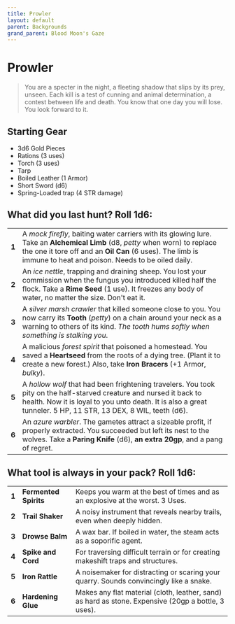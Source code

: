 ```yaml
---
title: Prowler
layout: default
parent: Backgrounds
grand_parent: Blood Moon's Gaze
---
```


# Prowler

> You are a specter in the night, a fleeting shadow that slips by its prey, unseen. Each kill is a test of cunning and animal determination, a contest between life and death. You know that one day you will lose. You look forward to it. 

## Starting Gear

- 3d6 Gold Pieces
- Rations (3 uses)
- Torch (3 uses) 
- Tarp
- Boiled Leather (1 Armor)
- Short Sword (d6)
- Spring-Loaded trap (4 STR damage)

## What did you last hunt? Roll 1d6:

|       |                                                                                                                                                                                                                                           |
| ----- | ----------------------------------------------------------------------------------------------------------------------------------------------------------------------------------------------------------------------------------------- |
| **1** | A _mock firefly_, baiting water carriers with its glowing lure. Take an **Alchemical Limb** (d8, _petty_ when worn) to replace the one it tore off and an **Oil Can** (6 uses). The limb is immune to heat and poison. Needs to be oiled daily. |
| **2** | An _ice nettle_, trapping and draining sheep. You lost your commission when the fungus you introduced killed half the flock. Take a **Rime Seed** (1 use). It freezes any body of water, no matter the size. Don't eat it.                |
| **3** | A _silver marsh crawler_ that killed someone close to you. You now carry its **Tooth** (_petty_) on a chain around your neck as a warning to others of its kind. _The tooth hums softly when something is stalking you_.                  |
| **4** | A malicious _forest spirit_ that poisoned a homestead. You saved a **Heartseed** from the roots of a dying tree. (Plant it to create a new forest.) Also, take **Iron Bracers** (+1 Armor, _bulky_).                                        |
| **5** | A _hollow wolf_ that had been frightening travelers. You took pity on the half-starved creature and nursed it back to health. Now it is loyal to you unto death. It is also a great tunneler. 5 HP, 11 STR, 13 DEX, 8 WIL, teeth (d6).  |
| **6** | An _azure warbler_. The gametes attract a sizeable profit, if properly extracted. You succeeded but left its nest to the wolves. Take a **Paring Knife** (d6), **an extra 20gp**, and a pang of regret.                                  |                                                               |

## What tool is always in your pack? Roll 1d6:

|       |                       |                                                                                                     |
| ----- | --------------------- | --------------------------------------------------------------------------------------------------- |
| **1** | **Fermented Spirits** | Keeps you warm at the best of times and as an explosive at the worst. 3 Uses.                       |
| **2** | **Trail Shaker**      | A noisy instrument that reveals nearby trails, even when deeply hidden.                             |
| **3** | **Drowse Balm**       | A wax bar. If boiled in water, the steam acts as a soporific agent.                                 |
| **4** | **Spike and Cord**    | For traversing difficult terrain or for creating makeshift traps and structures.      |
| **5** | **Iron Rattle**       | A noisemaker for distracting or scaring your quarry. Sounds convincingly like a snake.              |
| **6** | **Hardening Glue**    | Makes any flat material (cloth, leather, sand) as hard as stone. Expensive (20gp a bottle, 3 uses). |
